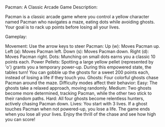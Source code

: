 Pacman: A Classic Arcade Game
Description:

Pacman is a classic arcade game where you control a yellow character named Pacman who navigates a maze, eating dots while avoiding ghosts. Your goal is to rack up points before losing all your lives.

Gameplay:

Movement: Use the arrow keys to steer Pacman:
Up (w): Moves Pacman up.
Left (a): Moves Pacman left.
Down (s): Moves Pacman down.
Right (d): Moves Pacman right.
Dots: Munching on small dots earns you a classic 10 points each.
Power Pellets: Spotting a large yellow pellet (represented by 'o') grants you a temporary power-up. During this empowered state, the tables turn! You can gobble up the ghosts for a sweet 200 points each, instead of losing a life if they touch you.
Ghosts: Four colorful ghosts chase Pacman around the maze. Difficulty modes affect their behavior:
Easy: The ghosts take a relaxed approach, moving randomly.
Medium: Two ghosts become more determined, tracking Pacman, while the other two stick to their random paths.
Hard: All four ghosts become relentless hunters, actively chasing Pacman down.
Lives: You start with 3 lives. If a ghost touches Pacman when not powered-up, you lose a life. The game ends when you lose all your lives.
Enjoy the thrill of the chase and see how high you can score!
